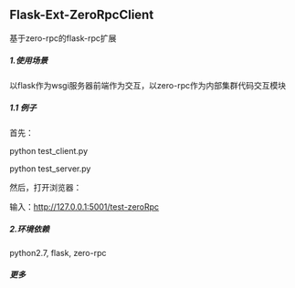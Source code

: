 ## Flask-Ext-ZeroRpcClient
基于zero-rpc的flask-rpc扩展

##### 1.使用场景
以flask作为wsgi服务器前端作为交互，以zero-rpc作为内部集群代码交互模块

##### 1.1 例子
首先：

python test_client.py

python test_server.py

然后，打开浏览器：

输入：http://127.0.0.1:5001/test-zeroRpc


##### 2.环境依赖
python2.7, flask, zero-rpc

##### 更多

